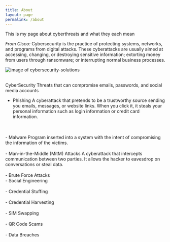 ```yaml
---
title: About
layout: page
permalink: /about
---
```

This is my page about cyberthreats and what they each mean

*From Cisco:* Cybersecurity is the practice of protecting systems, networks, and programs from digital attacks. 
These cyberattacks are usually aimed at accessing, changing, or destroying sensitive information; 
extorting money from users through ransomware; or interrupting normal business processes.

![image of cybersecurity-solutions](https://www.bitlyft.com/hubfs/Cybersecurity-solutions.jpeg)

<br>
 CyberSecurity Threats that can compromise emails, passwords, and social media accounts


- Phishing
    A cyberattack that pretends to be a trustworthy source sending you emails, messages, or website links. 
    When you click it, it steals your personal information such as login information or credit card information.
<br>
<br>
- Malware
    Program inserted into a system with the intent of compromising the information of the victims.
<br>
<br>
- Man-in-the-Middle (MitM) Attacks
    A cyberattack that intercepts communication between two parties. It allows the hacker to eavesdrop
    on conversations or steal data.
<br>
<br>
- Brute Force Attacks
<br>
- Social Engineering
<br>
<br>
- Credential Stuffing
<br>
<br>
- Credential Harvesting
<br>
<br>
- SIM Swapping
<br>
<br>
- QR Code Scams
<br>
<br>
- Data Breaches


